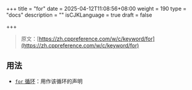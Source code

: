+++
title = "for"
date = 2025-04-12T11:08:56+08:00
weight = 190
type = "docs"
description = ""
isCJKLanguage = true
draft = false

+++

> 原文：[https://zh.cppreference.com/w/c/keyword/for](https://zh.cppreference.com/w/c/keyword/for)

## 用法

- [`for` 循环](https://zh.cppreference.com/w/c/language/for)：用作该循环的声明
